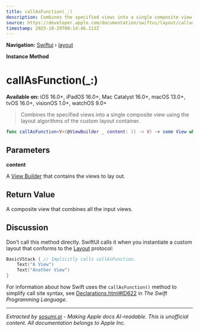 ```yaml
---
title: callAsFunction(_:)
description: Combines the specified views into a single composite view using the layout algorithms of the custom layout container.
source: https://developer.apple.com/documentation/swiftui/layout/callasfunction(_:)
timestamp: 2025-10-29T00:14:46.113Z
---
```


**Navigation:** [Swiftui](/documentation/swiftui) › [layout](/documentation/swiftui/layout)

**Instance Method**

# callAsFunction(_:)

**Available on:** iOS 16.0+, iPadOS 16.0+, Mac Catalyst 16.0+, macOS 13.0+, tvOS 16.0+, visionOS 1.0+, watchOS 9.0+

> Combines the specified views into a single composite view using the layout algorithms of the custom layout container.

```swift
func callAsFunction<V>(@ViewBuilder _ content: () -> V) -> some View where V : View
```

## Parameters

**content**

A [View Builder](/documentation/swiftui/viewbuilder) that contains the views to lay out.



## Return Value

A composite view that combines all the input views.

## Discussion

Don’t call this method directly. SwiftUI calls it when you instantiate a custom layout that conforms to the [Layout](/documentation/swiftui/layout) protocol:

```swift
BasicVStack { // Implicitly calls callAsFunction.
    Text("A View")
    Text("Another View")
}
```

For information about how Swift uses the `callAsFunction()` method to simplify call site syntax, see [Declarations.html#ID622](https://docs.swift.org/swift-book/ReferenceManual/Declarations.html#ID622) in *The Swift Programming Language*.

---

*Extracted by [sosumi.ai](https://sosumi.ai) - Making Apple docs AI-readable.*
*This is unofficial content. All documentation belongs to Apple Inc.*
